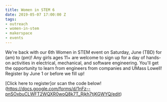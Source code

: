 ```yaml
---
title: Women in STEM 6
date: 2019-05-07 17:00:00 Z
tags:
- outreach
- women-in-stem
- makerspace
- events
---
```


We're back with our 6th Women in STEM event on Saturday, June (TBD) for (am) to (pm)! Any girls ages 11+ are welcome to sign up for a day of hands-on activities in electrical, mechanical, and software engineering. You'll get the opportunity to learn from engineers from companies and UMass Lowell! Register by June 1 or before we fill up!

[Click here to register]or scan the code below!(https://docs.google.com/forms/d/1nFz--pnSOxbuCLWFT2WQXR0woQ8k7T_Rjkh7tjKGWYQ/edit)

